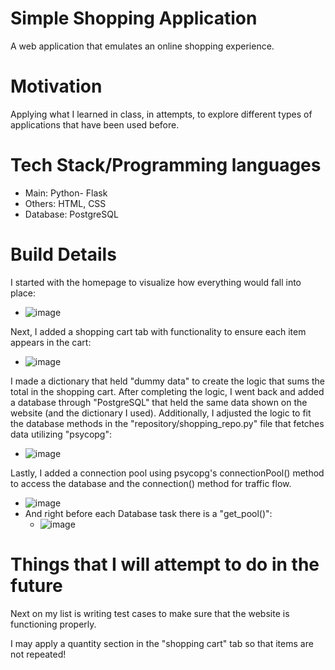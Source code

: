 # Simple Shopping Application
A web application that emulates an online shopping experience.

# Motivation
Applying what I learned in class, in attempts, to explore different types of applications that have been used before.

# Tech Stack/Programming languages
 - Main: Python- Flask
 - Others: HTML, CSS
 - Database: PostgreSQL

# Build Details

I started with the homepage to visualize how everything would fall into place:

 - ![image](https://github.com/user-attachments/assets/972e4c86-1ddd-49fb-9878-a6b75237f1d6)

 
Next, I added a shopping cart tab with functionality to ensure each item appears in the cart:

 - ![image](https://github.com/user-attachments/assets/1bb06288-384c-48d5-9d1c-68d63fb4c11f)

 
I made a dictionary that held "dummy data" to create the logic that sums the total in the shopping cart. After completing the logic, I went back and added a database through "PostgreSQL" that held the same data shown on the website (and the dictionary I used). Additionally, I adjusted the logic to fit the database methods in the "repository/shopping_repo.py" file that fetches data utilizing "psycopg":

 - ![image](https://github.com/user-attachments/assets/db61c619-dda5-4272-863c-4d72dfcf918d)

 
Lastly, I added a connection pool using psycopg's connectionPool() method to access the database and the connection() method for traffic flow.
 - ![image](https://github.com/user-attachments/assets/b1cc8575-f323-4923-9460-c55a91c56e25)
 - And right before each Database task there is a "get_pool()":
      - ![image](https://github.com/user-attachments/assets/d36318fb-0582-42c6-8d9a-4689884ed77b)



# Things that I will attempt to do in the future
Next on my list is writing test cases to make sure that the website is functioning properly.

I may apply a quantity section in the "shopping cart" tab so that items are not repeated!

